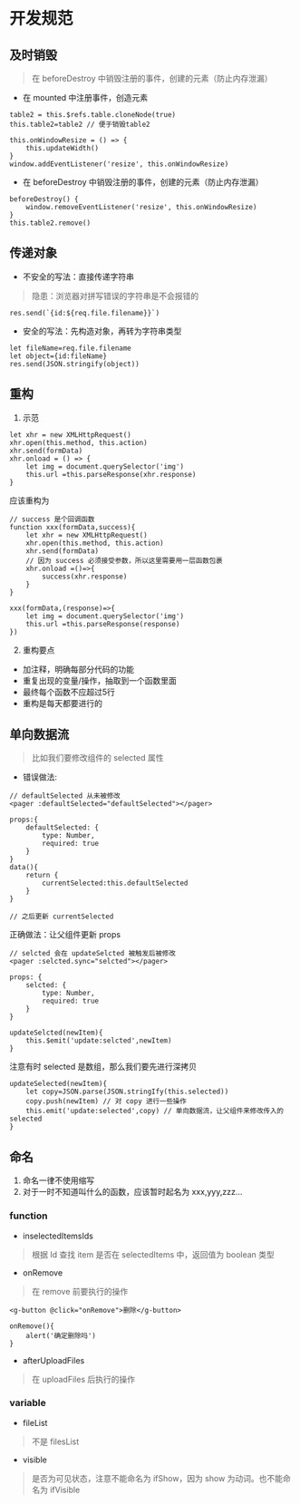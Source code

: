 
# 开发规范

## 及时销毁
> 在 beforeDestroy 中销毁注册的事件，创建的元素（防止内存泄漏）
* 在 mounted 中注册事件，创造元素
```
table2 = this.$refs.table.cloneNode(true)
this.table2=table2 // 便于销毁table2

this.onWindowResize = () => {
    this.updateWidth()
}
window.addEventListener('resize', this.onWindowResize)
```
* 在 beforeDestroy 中销毁注册的事件，创建的元素（防止内存泄漏）
```
beforeDestroy() {
    window.removeEventListener('resize', this.onWindowResize)
}
this.table2.remove()
```

## 传递对象
* 不安全的写法：直接传递字符串
> 隐患：浏览器对拼写错误的字符串是不会报错的
```
res.send(`{id:${req.file.filename}}`)
```
* 安全的写法：先构造对象，再转为字符串类型
```
let fileName=req.file.filename
let object={id:fileName}
res.send(JSON.stringify(object))
```

## 重构
1. 示范
```
let xhr = new XMLHttpRequest()
xhr.open(this.method, this.action)
xhr.send(formData)
xhr.onload = () => {
    let img = document.querySelector('img')
    this.url =this.parseResponse(xhr.response)
}
```
应该重构为
```
// success 是个回调函数
function xxx(formData,success){
    let xhr = new XMLHttpRequest()
    xhr.open(this.method, this.action)
    xhr.send(formData)
    // 因为 success 必须接受参数，所以这里需要用一层函数包裹
    xhr.onload =()=>{
        success(xhr.response)
    }
}

xxx(formData,(response)=>{
    let img = document.querySelector('img')
    this.url =this.parseResponse(response)
})
```
2. 重构要点
* 加注释，明确每部分代码的功能
* 重复出现的变量/操作，抽取到一个函数里面
* 最终每个函数不应超过5行
* 重构是每天都要进行的


## 单向数据流
> 比如我们要修改组件的 selected 属性
* 错误做法:
```
// defaultSelected 从未被修改
<pager :defaultSelected="defaultSelected"></pager>

props:{
    defaultSelected: {
        type: Number,
        required: true
    }
}
data(){
    return {
        currentSelected:this.defaultSelected
    }
}

// 之后更新 currentSelected
```
正确做法：让父组件更新 props
```
// selcted 会在 updateSelcted 被触发后被修改
<pager :selcted.sync="selcted"></pager>

props: {
    selcted: {
        type: Number,
        required: true
    }
}

updateSelcted(newItem){
    this.$emit('update:selcted',newItem)
}
```
注意有时 selected 是数组，那么我们要先进行深拷贝
```
updateSelected(newItem){
    let copy=JSON.parse(JSON.stringIfy(this.selected)) 
    copy.push(newItem) // 对 copy 进行一些操作
    this.emit('update:selected',copy) // 单向数据流，让父组件来修改传入的 selected
}
```

## 命名
1. 命名一律不使用缩写
2. 对于一时不知道叫什么的函数，应该暂时起名为 xxx,yyy,zzz...

### function
* inselectedItemsIds
> 根据 Id 查找 item 是否在 selectedItems 中，返回值为 boolean 类型
* onRemove
> 在 remove 前要执行的操作
```
<g-button @click="onRemove">删除</g-button>

onRemove(){
    alert('确定删除吗')
}
```
* afterUploadFiles 
> 在 uploadFiles 后执行的操作
### variable
* fileList
> 不是 filesList
* visible
> 是否为可见状态，注意不能命名为 ifShow，因为 show 为动词。也不能命名为 ifVisible 